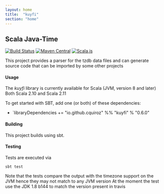 ```yaml
---
layout: home
title:  "kuyfi"
section: "home"
---
```


## Scala Java-Time

[![Build Status](https://travis-ci.org/cquiroz/kuyfi?branch=master)](https://travis-ci.org/cquiroz/kuyfi)
[![Maven Central](https://img.shields.io/maven-central/v/io.github.cquiroz/kuyfi_2.12.svg)](https://maven-badges.herokuapp.com/maven-central/io.github.cquiroz/kuyfi_2.12)
[![Scala.js](http://scala-js.org/assets/badges/scalajs-0.6.8.svg)](http://scala-js.org)

This project provides a parser for the tzdb data files and can generate source code that can be imported by some other projects

#### Usage

The *kuyfi* library is currently available for Scala (JVM, version 8 and later)
Both Scala 2.10 and Scala 2.11

To get started with SBT, add one (or both) of these dependencies:

- `libraryDependencies += "io.github.cquiroz" %% "kuyfi" % "0.6.0"

#### Building
This project builds using sbt.

#### Testing

Tests are executed via

```
sbt test
```

Note that the tests compare the output with the timezone support on the JVM hence they may not match to any JVM version
At the moment the test use the JDK 1.8 b144 to match the version present in travis
